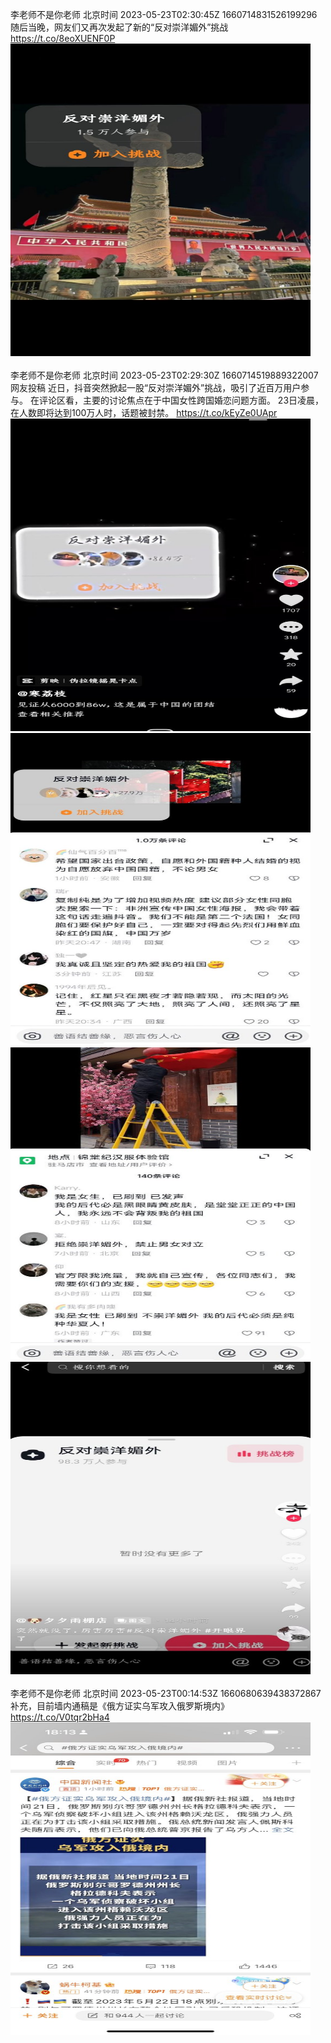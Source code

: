 李老师不是你老师 北京时间 2023-05-23T02:30:45Z 1660714831526199296<br>随后当晚，网友们又再次发起了新的“反对崇洋媚外”挑战 https://t.co/8eoXUENF0P<br><img src='/temp/image/2023/u-Month-5/1660714831526199296_0.jpg' width='480' height='500'><br><br>李老师不是你老师 北京时间 2023-05-23T02:29:30Z 1660714519889322007<br>网友投稿
近日，抖音突然掀起一股“反对崇洋媚外”挑战，吸引了近百万用户参与。
在评论区看，主要的讨论焦点在于中国女性跨国婚恋问题方面。
23日凌晨，在人数即将达到100万人时，话题被封禁。 https://t.co/kEyZe0UApr<br><img src='/temp/image/2023/u-Month-5/1660714519889322007_0.jpg' width='480' height='500'><img src='/temp/image/2023/u-Month-5/1660714519889322007_1.jpg' width='480' height='500'><img src='/temp/image/2023/u-Month-5/1660714519889322007_2.jpg' width='480' height='500'><img src='/temp/image/2023/u-Month-5/1660714519889322007_3.jpg' width='480' height='500'><br><br>李老师不是你老师 北京时间 2023-05-23T00:14:53Z 1660680639438372867<br>补充，目前墙内通稿是《俄方证实乌军攻入俄罗斯境内》 https://t.co/V0tqr2bHa4<br><img src='/temp/image/2023/u-Month-5/1660680639438372867_0.jpg' width='480' height='500'><br><br>